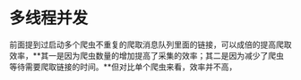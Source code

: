 # 多线程并发

前面提到过启动多个爬虫不重复的爬取消息队列里面的链接，可以成倍的提高爬取效率，**其一是因为爬虫数量的增加提高了采集的效率；其二是因为减少了爬虫等待需要爬取链接的时间。**但对比单个爬虫来看，效率并不高，